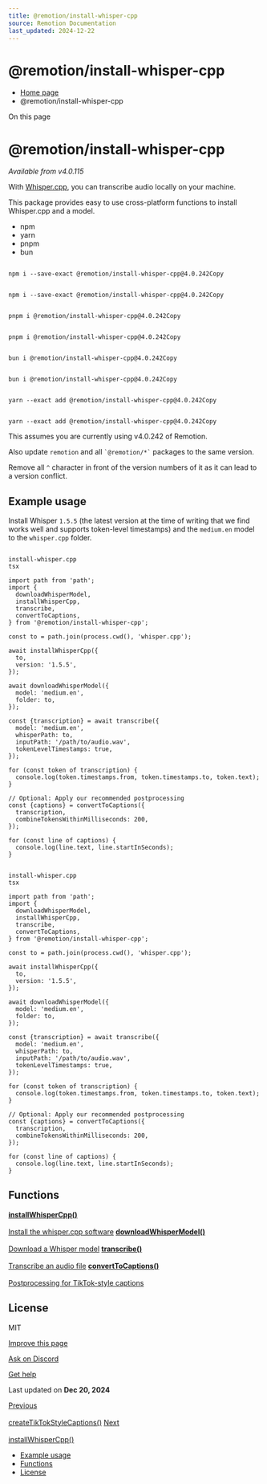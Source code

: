 ```yaml
---
title: @remotion/install-whisper-cpp
source: Remotion Documentation
last_updated: 2024-12-22
---
```


# @remotion/install-whisper-cpp

- [Home page](/)
- @remotion/install-whisper-cpp

On this page

# @remotion/install-whisper-cpp

_Available from v4.0.115_

With [Whisper.cpp](https://github.com/ggerganov/whisper.cpp), you can transcribe audio locally on your machine.

This package provides easy to use cross-platform functions to install Whisper.cpp and a model.

- npm
- yarn
- pnpm
- bun

```

npm i --save-exact @remotion/install-whisper-cpp@4.0.242Copy
```

```

npm i --save-exact @remotion/install-whisper-cpp@4.0.242Copy
```

```

pnpm i @remotion/install-whisper-cpp@4.0.242Copy
```

```

pnpm i @remotion/install-whisper-cpp@4.0.242Copy
```

```

bun i @remotion/install-whisper-cpp@4.0.242Copy
```

```

bun i @remotion/install-whisper-cpp@4.0.242Copy
```

```

yarn --exact add @remotion/install-whisper-cpp@4.0.242Copy
```

```

yarn --exact add @remotion/install-whisper-cpp@4.0.242Copy
```

This assumes you are currently using v4.0.242 of Remotion.

Also update `remotion` and all `` `@remotion/*` `` packages to the same version.

Remove all `^` character in front of the version numbers of it as it can lead to a version conflict.

## Example usage [​](\#example-usage "Direct link to Example usage")

Install Whisper `1.5.5` (the latest version at the time of writing that we find works well and supports token-level timestamps) and the `medium.en` model to the `whisper.cpp` folder.

```

install-whisper.cpp
tsx

import path from 'path';
import {
  downloadWhisperModel,
  installWhisperCpp,
  transcribe,
  convertToCaptions,
} from '@remotion/install-whisper-cpp';

const to = path.join(process.cwd(), 'whisper.cpp');

await installWhisperCpp({
  to,
  version: '1.5.5',
});

await downloadWhisperModel({
  model: 'medium.en',
  folder: to,
});

const {transcription} = await transcribe({
  model: 'medium.en',
  whisperPath: to,
  inputPath: '/path/to/audio.wav',
  tokenLevelTimestamps: true,
});

for (const token of transcription) {
  console.log(token.timestamps.from, token.timestamps.to, token.text);
}

// Optional: Apply our recommended postprocessing
const {captions} = convertToCaptions({
  transcription,
  combineTokensWithinMilliseconds: 200,
});

for (const line of captions) {
  console.log(line.text, line.startInSeconds);
}
```

```

install-whisper.cpp
tsx

import path from 'path';
import {
  downloadWhisperModel,
  installWhisperCpp,
  transcribe,
  convertToCaptions,
} from '@remotion/install-whisper-cpp';

const to = path.join(process.cwd(), 'whisper.cpp');

await installWhisperCpp({
  to,
  version: '1.5.5',
});

await downloadWhisperModel({
  model: 'medium.en',
  folder: to,
});

const {transcription} = await transcribe({
  model: 'medium.en',
  whisperPath: to,
  inputPath: '/path/to/audio.wav',
  tokenLevelTimestamps: true,
});

for (const token of transcription) {
  console.log(token.timestamps.from, token.timestamps.to, token.text);
}

// Optional: Apply our recommended postprocessing
const {captions} = convertToCaptions({
  transcription,
  combineTokensWithinMilliseconds: 200,
});

for (const line of captions) {
  console.log(line.text, line.startInSeconds);
}
```

## Functions [​](\#functions "Direct link to Functions")

[**installWhisperCpp()** \
\
Install the whisper.cpp software](/docs/install-whisper-cpp/install-whisper-cpp) [**downloadWhisperModel()** \
\
Download a Whisper model](/docs/install-whisper-cpp/download-whisper-model) [**transcribe()** \
\
Transcribe an audio file](/docs/install-whisper-cpp/transcribe) [**convertToCaptions()** \
\
Postprocessing for TikTok-style captions](/docs/install-whisper-cpp/convert-to-captions)

## License [​](\#license "Direct link to License")

MIT

[Improve this page](https://github.com/remotion-dev/remotion/edit/main/packages/docs/docs/install-whisper-cpp/index.mdx)

[Ask on Discord](https://remotion.dev/discord)

[Get help](/docs/get-help)

Last updated on **Dec 20, 2024**

[Previous\
\
createTikTokStyleCaptions()](/docs/captions/create-tiktok-style-captions) [Next\
\
installWhisperCpp()](/docs/install-whisper-cpp/install-whisper-cpp)

- [Example usage](#example-usage)
- [Functions](#functions)
- [License](#license)
